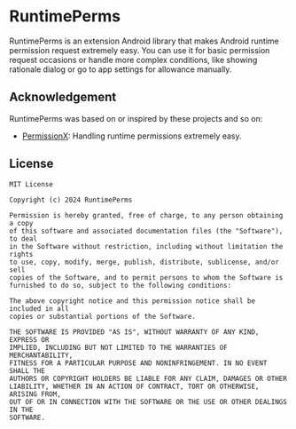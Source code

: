 # RuntimePerms

RuntimePerms is an extension Android library that makes Android runtime permission request extremely easy. You can use it for basic permission request occasions or handle more complex conditions, like showing rationale dialog or go to app settings for allowance manually.

## Acknowledgement

RuntimePerms was based on or inspired by these projects and so on:

- [PermissionX](https://github.com/guolindev/PermissionX): Handling runtime permissions extremely easy.

## License

```
MIT License

Copyright (c) 2024 RuntimePerms

Permission is hereby granted, free of charge, to any person obtaining a copy
of this software and associated documentation files (the "Software"), to deal
in the Software without restriction, including without limitation the rights
to use, copy, modify, merge, publish, distribute, sublicense, and/or sell
copies of the Software, and to permit persons to whom the Software is
furnished to do so, subject to the following conditions:

The above copyright notice and this permission notice shall be included in all
copies or substantial portions of the Software.

THE SOFTWARE IS PROVIDED "AS IS", WITHOUT WARRANTY OF ANY KIND, EXPRESS OR
IMPLIED, INCLUDING BUT NOT LIMITED TO THE WARRANTIES OF MERCHANTABILITY,
FITNESS FOR A PARTICULAR PURPOSE AND NONINFRINGEMENT. IN NO EVENT SHALL THE
AUTHORS OR COPYRIGHT HOLDERS BE LIABLE FOR ANY CLAIM, DAMAGES OR OTHER
LIABILITY, WHETHER IN AN ACTION OF CONTRACT, TORT OR OTHERWISE, ARISING FROM,
OUT OF OR IN CONNECTION WITH THE SOFTWARE OR THE USE OR OTHER DEALINGS IN THE
SOFTWARE.
```
